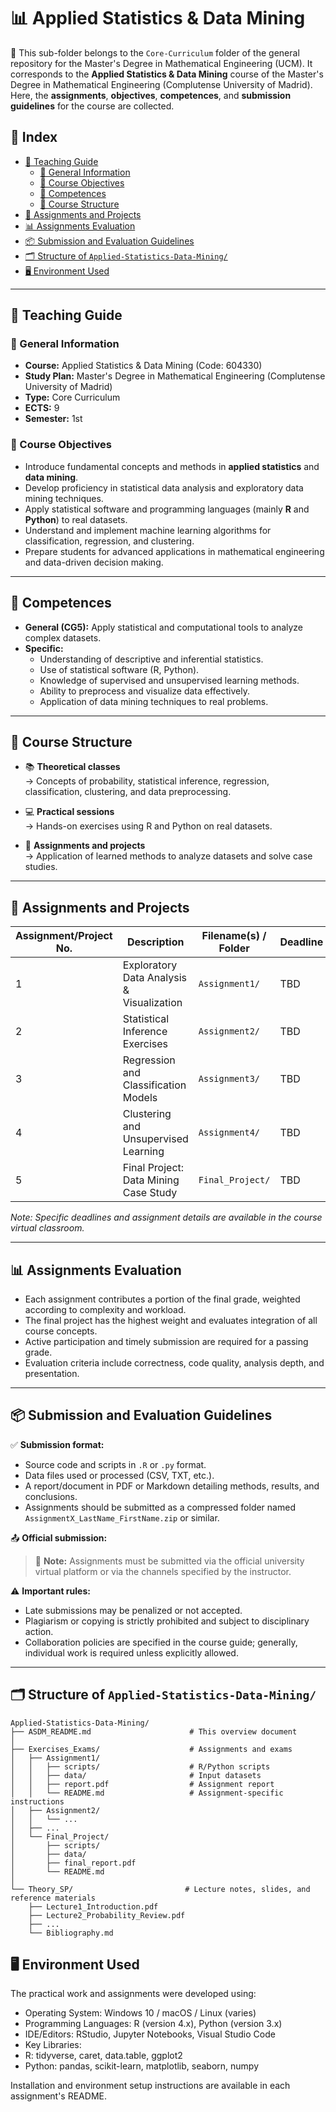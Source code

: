 # 📊 Applied Statistics & Data Mining

📁 This sub-folder belongs to the `Core-Curriculum` folder of the general repository for the Master's Degree in Mathematical Engineering (UCM). It corresponds to the **Applied Statistics & Data Mining** course of the Master's Degree in Mathematical Engineering (Complutense University of Madrid). Here, the **assignments**, **objectives**, **competences**, and **submission guidelines** for the course are collected.

## 📑 Index

- [📘 Teaching Guide](#-teaching-guide)  
  - [📌 General Information](#-general-information)  
  - [🎯 Course Objectives](#-course-objectives)  
  - [🧠 Competences](#-competences)  
  - [🔄 Course Structure](#-course-structure)  
- [🧪 Assignments and Projects](#assignments-and-projects)  
- [📊 Assignments Evaluation](#-assignments-evaluation)  
- [📦 Submission and Evaluation Guidelines](#-submission-and-evaluation-guidelines)  
- [🗂️ Structure of `Applied-Statistics-Data-Mining/`](#structure-of-applied-statistics-data-mining)  
- [🖥️ Environment Used](#️-environment-used)

---

## 📘 Teaching Guide

### 📌 General Information
- **Course:** Applied Statistics & Data Mining (Code: 604330)  
- **Study Plan:** Master's Degree in Mathematical Engineering (Complutense University of Madrid)  
- **Type:** Core Curriculum  
- **ECTS:** 9  
- **Semester:** 1st  

### 🎯 Course Objectives

- Introduce fundamental concepts and methods in **applied statistics** and **data mining**.  
- Develop proficiency in statistical data analysis and exploratory data mining techniques.  
- Apply statistical software and programming languages (mainly **R** and **Python**) to real datasets.  
- Understand and implement machine learning algorithms for classification, regression, and clustering.  
- Prepare students for advanced applications in mathematical engineering and data-driven decision making.

---

## 🧠 Competences

- **General (CG5):** Apply statistical and computational tools to analyze complex datasets.  
- **Specific:**  
  - Understanding of descriptive and inferential statistics.  
  - Use of statistical software (R, Python).  
  - Knowledge of supervised and unsupervised learning methods.  
  - Ability to preprocess and visualize data effectively.  
  - Application of data mining techniques to real problems.

---

## 🔄 Course Structure

- 📚 **Theoretical classes**  
  → Concepts of probability, statistical inference, regression, classification, clustering, and data preprocessing.  

- 💻 **Practical sessions**  
  → Hands-on exercises using R and Python on real datasets.  

- 🧪 **Assignments and projects**  
  → Application of learned methods to analyze datasets and solve case studies.

---

## 🧪 Assignments and Projects

| Assignment/Project No. | Description                                | Filename(s) / Folder                | Deadline                 |
|-----------------------|--------------------------------------------|-----------------------------------|--------------------------|
| 1                     | Exploratory Data Analysis & Visualization  | `Assignment1/`                    | TBD                      |
| 2                     | Statistical Inference Exercises             | `Assignment2/`                    | TBD                      |
| 3                     | Regression and Classification Models       | `Assignment3/`                    | TBD                      |
| 4                     | Clustering and Unsupervised Learning       | `Assignment4/`                    | TBD                      |
| 5                     | Final Project: Data Mining Case Study       | `Final_Project/`                  | TBD                      |

*Note: Specific deadlines and assignment details are available in the course virtual classroom.*

---

## 📊 Assignments Evaluation

- Each assignment contributes a portion of the final grade, weighted according to complexity and workload.  
- The final project has the highest weight and evaluates integration of all course concepts.  
- Active participation and timely submission are required for a passing grade.  
- Evaluation criteria include correctness, code quality, analysis depth, and presentation.

---

## 📦 Submission and Evaluation Guidelines

✅ **Submission format:**

- Source code and scripts in `.R` or `.py` format.  
- Data files used or processed (CSV, TXT, etc.).  
- A report/document in PDF or Markdown detailing methods, results, and conclusions.  
- Assignments should be submitted as a compressed folder named `AssignmentX_LastName_FirstName.zip` or similar.

📤 **Official submission:**

> 📌 **Note:** Assignments must be submitted via the official university virtual platform or via the channels specified by the instructor.

⚠️ **Important rules:**

- Late submissions may be penalized or not accepted.  
- Plagiarism or copying is strictly prohibited and subject to disciplinary action.  
- Collaboration policies are specified in the course guide; generally, individual work is required unless explicitly allowed.

---

## 🗂️ Structure of `Applied-Statistics-Data-Mining/`

```plaintext
Applied-Statistics-Data-Mining/
├── ASDM_README.md                      # This overview document
│
├── Exercises_Exams/                    # Assignments and exams
│   ├── Assignment1/
│   │   ├── scripts/                    # R/Python scripts
│   │   ├── data/                       # Input datasets
│   │   ├── report.pdf                  # Assignment report
│   │   └── README.md                   # Assignment-specific instructions
│   ├── Assignment2/
│   │   └── ...
│   ├── ...
│   └── Final_Project/
│       ├── scripts/
│       ├── data/
│       ├── final_report.pdf
│       └── README.md
│
└── Theory_SP/                         # Lecture notes, slides, and reference materials
    ├── Lecture1_Introduction.pdf
    ├── Lecture2_Probability_Review.pdf
    ├── ...
    └── Bibliography.md
```
## 🖥️ Environment Used

The practical work and assignments were developed using:
- Operating System: Windows 10 / macOS / Linux (varies)
- Programming Languages: R (version 4.x), Python (version 3.x)
- IDE/Editors: RStudio, Jupyter Notebooks, Visual Studio Code
- Key Libraries:
- R: tidyverse, caret, data.table, ggplot2
- Python: pandas, scikit-learn, matplotlib, seaborn, numpy

Installation and environment setup instructions are available in each assignment's README.

